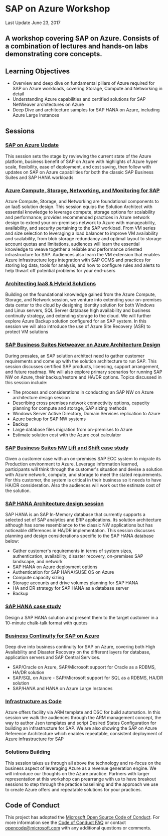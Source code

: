 # SAP on Azure Workshop

Last Update June 23, 2017

## A workshop covering SAP on Azure. Consists of a combination of lectures and hands-on labs demonstrating core concepts.

## Learning Objectives
* Overview and deep dive on fundamental pillars of Azure required for SAP on Azure workloads, covering Storage, Compute and Networking in detail
* Understanding Azure capabilities and certified solutions for SAP NetWeaver architectures on Azure
* Deep Dive and architecture samples for SAP HANA on Azure, including Azure Large Instances   

## Sessions
### [SAP on Azure Update](./Presentations/01_SAP_on_Azure_Intro.pptx?raw=1)
This session sets the stage by reviewing the current state of the Azure platform, business benefit of SAP on Azure with highlights of Azure hyper scale, flexibility, ease of deployment, and cost saving, then follow with updates on SAP on Azure capabilities for both the classic SAP Business Suites and SAP HANA workloads

### [Azure Compute, Storage, Networking, and Monitoring for SAP](./Presentations/02_Azure_Compute_Storage_Network_for_SAP.pptx?raw=1)
Azure Compute, Storage, and Networking are foundational components to an IaaS solution design.  This session equips the Solution Architect with essential knowledge to leverage compute, storage options for scalability and performance; provides recommended practices in Azure network design to extend your on-premises network to Azure with manageability, availability, and security pertaining to the SAP workload.   From VM series and size selection to leveraging a load balancer to improve VM availability and scalability, from blob storage redundancy and optimal layout to storage account quotas and limitations, audiences will learn the essential knowledge to weave together a reliable and performance oriented infrastructure for SAP.  Audiences also learn the VM extension that enables Azure infrastructure logs integration with SAP CCMS and practices for storing log data, tools for analysis, and how to configure rules and alerts to help thwart off potential problems for your end-users

### [Architecting IaaS & Hybrid Solutions](./Presentations/03_Architecting_IaaS_and_Hybrid_Solutions.pptx?raw=1)
Building on the foundational knowledge gained from the Azure Compute, Storage, and Network session, we venture into extending your on-premises data center to the cloud by designing identity solution for both Windows and Linux servers, SQL Server database high availability and business continuity strategy, and extending storage to the cloud.  We will further explore Azure Backup solution configured for an SAP system.  In this session we will also introduce the use of Azure Site Recovery (ASR) to protect VM solutions 

### [SAP Business Suites Netweaver on Azure Architecture Design](./Presentations/04_SAP_Netweaver_on_Azure_ADS.pptx?raw=1)

During presales, an SAP solution architect need to gather customer requirements and come up with the solution architecture to run SAP.  This session discusses certified SAP products, licensing, support arrangement, and future roadmap.  We will also explore primary scenarios for running SAP NW on Azure, their backup/restore and HA/DR options. Topics discussed in this session include:
* The process and considerations in conducting an SAP NW on Azure architecture design session
* Describing cross premises network connectivity options, capacity planning for compute and storage, SAP sizing methods
* Windows Server Active Directory, Domain Services replication to Azure
* Azure backup for SAP NW systems
* Backup
* Large database files migration from on-premises to Azure
* Estimate solution cost with the Azure cost calculator

### [SAP Business Suites NW Lift and Shift case study](./Presentations/05_SAP-NW-NonHANA_Case-Study.pptx?raw=1)
Given a customer case with an on-premises SAP ECC system to migrate its Production environment to Azure. Leverage information learned, participants will think through the customer's situation and devise a solution with Azure network, compute, and storage to meet the stated requirements. For this customer, the system is critical in their business so it needs to have HA/DR consideration. Also the audiences will work out the estimate cost of the solution.

### [SAP HANA Architecture design session](./Presentations/06_SAP_HANA_on_Azure_ADS.pptx?raw=1)

SAP HANA is an SAP In-Memory database that currently supports a selected set of SAP analytics and ERP applications.  Its solution architecture although has some resemblance to the classic NW applications but has noticeable differences in HA/DR implementation.  This session discusses planning and design considerations specific to the SAP HANA database below:
* Gather customer's requirements in terms of system sizes, authentication, availability, disaster recovery, on-premises SAP landscape, and network
* SAP HANA on Azure deployment options
* Authentication for SAP HANA/SUSE OS on Azure
* Compute capacity sizing
* Storage accounts and drive volumes planning for SAP HANA
* HA and DR strategy for SAP HANA as a database server
* Backup

### [SAP HANA case study](./Presentations/07_SAP_HANA_Case_Study.pptx?raw=1)

Design a SAP HANA solution and present them to the target customer in a 10-minute chalk-talk format with quotes

### [Business Continuity for SAP on Azure](./Presentations/08_SAP_Business_Continuity.pptx?raw=1)
Deep dive into business continuity for SAP on Azure, covering both High Availability and Disaster Recovery on the different layers for database, application servers and SAP Central Services. 
* SAP/Oracle on Azure, SAP/Microsoft support for Oracle as a RDBMS, HA/DR solution
* SAP/SQL on Azure - SAP/Microsoft support for SQL as a RDBMS, HA/DR solution
* SAP/HANA and HANA on Azure Large Instances  

### [Infrastructure as Code](./Presentations/09_Infrastructure_as_Code.pptx?raw=1)

Azure offers facility via ARM template and DSC for build automation.  In this session we walk the audiences through the ARM management concept, the way to author Json templates and script Desired States Configuration for building an infrastructure for SAP. We are also showing the SAP on Azure Reference Architecture which enables repeatable, consistent deployment of Azure infrastructure for SAP  

### Solutions Building

This session takes us through all above the technology and re-focus on the business aspect of leveraging Azure as a revenue generation engine.  We will introduce our thoughts on the Azure practice.  Partners with larger representation at this workshop can prearrange with us to have breakout sessions to step through the practice baselining and the approach we use to create Azure offers and repeatable solutions for your practices.  

## Code of Conduct
This project has adopted the [Microsoft Open Source Code of Conduct](https://opensource.microsoft.com/codeofconduct/). For more information see the [Code of Conduct FAQ](https://opensource.microsoft.com/codeofconduct/faq/) or contact [opencode@microsoft.com](mailto:opencode@microsoft.com) with any additional questions or comments.
